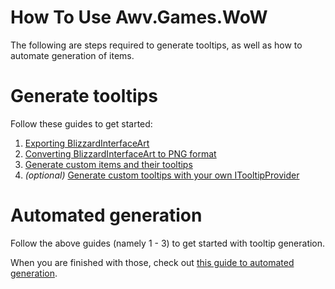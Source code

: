 # How To Use Awv.Games.WoW

The following are steps required to generate tooltips, as well as how to automate generation of items.

# Generate tooltips
Follow these guides to get started:
1. [Exporting BlizzardInterfaceArt][1]
2. [Converting BlizzardInterfaceArt to PNG format][2]
3. [Generate custom items and their tooltips][3]
4. *(optional)* [Generate custom tooltips with your own ITooltipProvider][4]


# Automated generation
Follow the above guides (namely 1 - 3) to get started with tooltip generation.

When you are finished with those, check out [this guide to automated generation][5].

[1]:export-artwork.md
[2]:convert-artwork-to-png.md
[3]:item-tooltips.md
[4]:custom-tooltips.md
[5]:automated-generation.md